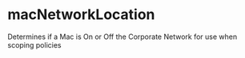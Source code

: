# macNetworkLocation
Determines if a Mac is On or Off the Corporate Network for use when scoping policies
